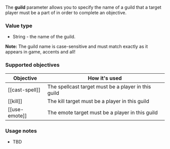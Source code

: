 The **guild** parameter allows you to specify the name of a guild that a target player must be a part of in order to complete an objective.

### Value type

* String - the name of the guild.

**Note:** The guild name is case-sensitive and must match exactly as it appears in game, accents and all!

### Supported objectives

| Objective | How it's used |
|---|---|
| [[cast-spell]] | The spellcast target must be a player in this guild |
| [[kill]] | The kill target must be a player in this guild |
| [[use-emote]] | The emote target must be a player in this guild |

### Usage notes

* TBD
